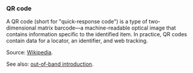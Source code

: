### QR code

<p class="c8"><span>A QR code (short for "quick-response code") is a type of </span><span>two-dimensional</span><span>&nbsp;</span><span>matrix barcode—</span><span class="c0">a machine-readable optical image that contains information specific to the identified item. In practice, QR codes contain data for a locator, an identifier, and web tracking.</span></p><p class="c8"><span>Source: </span><span class="c2"><a class="c3" href="https://www.google.com/url?q=https://en.wikipedia.org/wiki/QR_code&amp;sa=D&amp;source=editors&amp;ust=1706779842797965&amp;usg=AOvVaw12wNLDLiV9lAplohlUuQ_w">Wikipedia</a></span><span class="c0">.</span></p><p class="c8"><span>See also: </span><span class="c2"><a class="c3" href="#h.tsslu4lnog0s">out-of-band introduction</a></span><span>.</span></p>